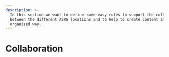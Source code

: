 ```yaml
---
description: >-
  In this section we want to define some easy rules to support the collaboration
  between the different ASRG locations and to help to create content in an
  organized way.
---
```


# Collaboration

